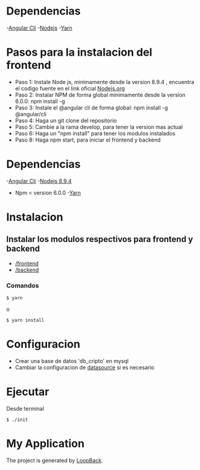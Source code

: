 # Dependencias
-[Angular Cli](https://github.com/angular/angular-cli/blob/master/packages/angular/cli/README.md#installation)
-[Nodejs](https://nodejs.org/es/download)
-[Yarn](https://yarnpkg.com/es-ES/docs/install#debian-stable)

# Pasos para la instalacion del frontend
 - Paso 1: Instale Node js, minimamente desde la version 8.9.4 , encuentra el 
   codigo fuente en el link oficial [Nodejs.org](https://nodejs.org/es/download)
 - Paso 2: Instalar NPM de forma global minimamente desde la version 6.0.0: npm install -g
 - Paso 3: Instale el @angular cli de forma global: npm install -g @angular/cli
 - Paso 4: Haga un git clone del repositorio
 - Paso 5: Cambie a la rama develop, para tener la version mas actual
 - Paso 6: Haga un "npm install" para tener los modulos instalados
 - Paso 8: Haga npm start, para iniciar el frontend y backend


# Dependencias
-[Angular Cli](https://github.com/angular/angular-cli/blob/master/packages/angular/cli/README.md#installation)
-[Nodejs 8.9.4](https://nodejs.org/es/download)
  - Npm < version 6.0.0
-[Yarn](https://yarnpkg.com/es-ES/docs/install#debian-stable)

# Instalacion
## Instalar los modulos respectivos para frontend y backend
- [/frontend](https://github.com/huascarm/criptoanalisis/tree/develop/frontend)
- [/backend](https://github.com/huascarm/criptoanalisis/tree/develop/backend)

### Comandos
```
$ yarn
```
o
```
$ yarn install
```
# Configuracion
- Crear una base de datos 'db_cripto' en mysql
- Cambiar la configuracion de [datasource](https://github.com/huascarm/criptoanalisis/blob/develop/backend/server/datasources.json) si es necesario

# Ejecutar

Desde terminal
```
$ ./init
```

# 

# My Application

The project is generated by [LoopBack](http://loopback.io).